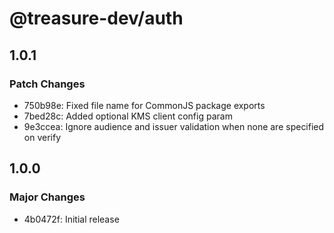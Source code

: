 # @treasure-dev/auth

## 1.0.1

### Patch Changes

- 750b98e: Fixed file name for CommonJS package exports
- 7bed28c: Added optional KMS client config param
- 9e3ccea: Ignore audience and issuer validation when none are specified on verify

## 1.0.0

### Major Changes

- 4b0472f: Initial release
